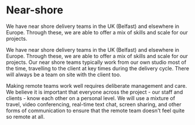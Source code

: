 # Near-shore

We have near shore delivery teams in the UK (Belfast) and elsewhere in Europe. Through these, we are able to offer a mix of skills and scale for our projects.

We have near shore delivery teams in the UK (Belfast) and elsewhere in Europe. Through these, we are able to offer a mix of skills and scale for our projects. Our near shore teams typically work from our own studio most of the time, travelling to the client at key times during the delivery cycle. There will always be a team on site with the client too.

Making remote teams work well requires deliberate management and care. We believe it is important that everyone across the project - our staff and clients - know each other on a personal level. We will use a mixture of travel, video conferencing, real-time text chat, screen sharing, and other forms of communication to ensure that the remote team doesn't feel quite so remote at all.
